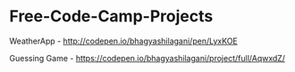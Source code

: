 # Free-Code-Camp-Projects

WeatherApp - http://codepen.io/bhagyashilagani/pen/LyxKOE

Guessing Game - https://codepen.io/bhagyashilagani/project/full/AqwxdZ/
